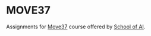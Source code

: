 # MOVE37
Assignments for [Move37](https://www.theschool.ai/courses/move-37-course/) course offered by   [School of AI](https://www.theschool.ai/).
